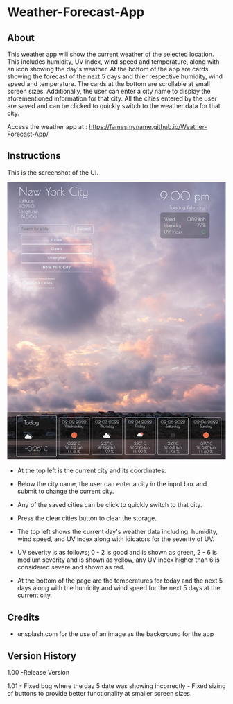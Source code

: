 # Weather-Forecast-App

## About

This weather app will show the current weather of the selected location.  This includes humidity, UV index, wind speed and temperature, along with an icon showing the day's weather.
At the bottom of the app are cards showing the forecast of the next 5 days and thier respective humidity, wind speed and temperature. The cards at the bottom are scrollable at small screen sizes. Additionally, the user can enter a city name to display the aforementioned information for that city. All the cities entered by the user are saved and can be clicked to quickly switch to the weather data for that city.

Access the weather app at :
https://famesmyname.github.io/Weather-Forecast-App/

## Instructions

This is the screenshot of the UI.

![Screenshot of home screen](./assets/images/weather_app_screenshot_01.png)

- At the top left is the current city and its coordinates. 
- Below the city name, the user can enter a city in the input box and submit to change the current city.
- Any of the saved cities can be click to quickly switch to that city. 
- Press the clear cities button to clear the storage.

- The top left shows the current day's weather data including: humidity, wind speed, and UV index along with idicators for the severity of UV.
- UV severity is as follows; 0 - 2 is good and is shown as green, 2 - 6 is medium severity and is shown as yellow, any UV index higher than 6 is considered severe and shown as red.

- At the bottom of the page are the temperatures for today and the next 5 days along with the humidity and wind speed for the next 5 days at the current city.

## Credits
- unsplash.com for the use of an image as the background for the app

## Version History

1.00     -Release Version

1.01    - Fixed bug where the day 5 date was showing incorrectly
        - Fixed sizing of buttons to provide better functionality at smaller screen sizes.